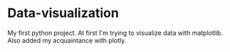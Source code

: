 # Data-visualization
My first python project.
At first I'm trying to visualize data with matplotlib.
Also added my acquaintance with plotly.
